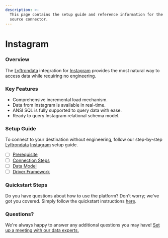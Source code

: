 ```yaml
---
description: >-
  This page contains the setup guide and reference information for the Instagram
  source connector.
---
```


# Instagram

### Overview

The [Lyftrondata](https://www.lyftrondata.com/) integration for [Instagram](None/) provides the most natural way to access data while requiring no engineering.

### Key Features

* Comprehensive incremental load mechanism.
* Data from Instagram is available in real-time.
* ANSI SQL is fully supported to query data with ease.
* Ready to query Instagram relational schema model.

### Setup Guide

To connect to your destination without engineering, follow our step-by-step [Lyftrondata](https://www.lyftrondata.com/) [Instagram](None/) setup guide.

* [ ] [Prerequisite](prerequisite.md)
* [ ] [Connection Steps](connection-steps.md)
* [ ] [Data Model](data-model/erd.md)
* [ ] [Driver Framework](driver-framework/)

### Quickstart Steps

Do you have questions about how to use the platform? Don't worry; we've got you covered. Simply follow the quickstart instructions [here](../../).

### Questions? <a href="#questions" id="questions"></a>

We're always happy to answer any additional questions you may have! [Set up a meeting with our data experts.](https://www.lyftrondata.com/book-a-meeting/)
